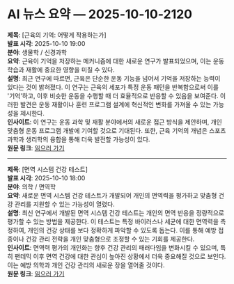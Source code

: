 # AI 뉴스 요약 — 2025-10-10-2120

**제목**: [근육의 기억: 어떻게 작용하는가]  
**발표 시각**: 2025-10-10 19:00  
**분야**: 생물학 / 신경과학  
**요약**: 근육이 기억을 저장하는 메커니즘에 대한 새로운 연구가 발표되었으며, 이는 운동 학습과 재활에 중요한 영향을 미칠 수 있다.  
**설명**: 최근 연구에 따르면, 근육은 단순한 운동 기능을 넘어서 기억을 저장하는 능력이 있다는 것이 밝혀졌다. 이 연구는 근육의 세포가 특정 운동 패턴을 반복함으로써 이를 '기억'하고, 이후 비슷한 운동을 수행할 때 더 효율적으로 반응할 수 있음을 보여준다. 이러한 발견은 운동 재활이나 훈련 프로그램 설계에 혁신적인 변화를 가져올 수 있는 가능성을 제시한다.  
**인사이트**: 이 연구는 운동 과학 및 재활 분야에서의 새로운 접근 방식을 제안하며, 개인 맞춤형 운동 프로그램 개발에 기여할 것으로 기대된다. 또한, 근육 기억의 개념은 스포츠 과학과 생리학의 융합을 통해 더욱 발전할 가능성이 있다.  
**원문 링크**: [읽으러 가기](https://www.technologyreview.com/2025/10/10/1124963/muscles-remember-explained/)

---

**제목**: [면역 시스템 건강 테스트]  
**발표 시각**: 2025-10-10 18:00  
**분야**: 의학 / 면역학  
**요약**: 새로운 면역 시스템 건강 테스트가 개발되어 개인의 면역력을 평가하고 맞춤형 건강 관리를 지원할 수 있는 가능성이 열렸다.  
**설명**: 최신 연구에서 개발된 면역 시스템 건강 테스트는 개인의 면역 반응을 정량적으로 평가할 수 있는 방법을 제공한다. 이 테스트는 특정 바이러스나 세균에 대한 면역력을 측정하여, 개인의 건강 상태를 보다 정확하게 파악할 수 있도록 돕는다. 이를 통해 예방 접종이나 건강 관리 전략을 개인 맞춤형으로 조정할 수 있는 기회를 제공한다.  
**인사이트**: 면역력 평가의 개인화는 향후 건강 관리의 패러다임을 변화시킬 수 있으며, 특히 팬데믹 이후 면역 건강에 대한 관심이 높아진 상황에서 더욱 중요해질 것으로 보인다. 이는 예방 의학과 개인 건강 관리의 새로운 장을 열어줄 것이다.  
**원문 링크**: [읽으러 가기](https://www.technologyreview.com/2025/10/10/1125559/test-health-immune-system/)